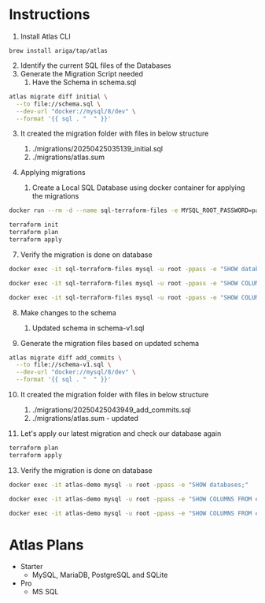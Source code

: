 # Instructions

1. Install Atlas CLI

```
brew install ariga/tap/atlas
```

2. Identify the current SQL files of the Databases
3. Generate the Migration Script needed
	1. Have the Schema in schema.sql

```sh
atlas migrate diff initial \
  --to file://schema.sql \
  --dev-url "docker://mysql/8/dev" \
  --format '{{ sql . "  " }}'
```

3. It created the migration folder with files in below structure
	1. ./migrations/20250425035139_initial.sql
	2. ./migrations/atlas.sum

4. Applying migrations
	1. Create a Local SQL Database using docker container for applying the migrations

```sh
docker run --rm -d --name sql-terraform-files -e MYSQL_ROOT_PASSWORD=pass -e MYSQL_DATABASE=example -p 3307:3306 mysql
```

```sh
terraform init
terraform plan
terraform apply
```

7. Verify the migration is done on database

```sh
docker exec -it sql-terraform-files mysql -u root -ppass -e "SHOW databases;"

docker exec -it sql-terraform-files mysql -u root -ppass -e "SHOW COLUMNS FROM example.users;"

docker exec -it sql-terraform-files mysql -u root -ppass -e "SHOW COLUMNS FROM example.repos;"
```

8. Make changes to the schema
	1. Updated schema in schema-v1.sql

9. Generate the migration files based on updated schema

```sh
atlas migrate diff add_commits \
  --to file://schema-v1.sql \
  --dev-url "docker://mysql/8/dev" \
  --format '{{ sql . "  " }}'
```

10. It created the migration folder with files in below structure
	1. ./migrations/20250425043949_add_commits.sql
	2. ./migrations/atlas.sum - updated

11. Let's apply our latest migration and check our database again

```sh
terraform plan
terraform apply
```

13. Verify the migration is done on database

```sh
docker exec -it atlas-demo mysql -u root -ppass -e "SHOW databases;"

docker exec -it atlas-demo mysql -u root -ppass -e "SHOW COLUMNS FROM example.repos;"

docker exec -it atlas-demo mysql -u root -ppass -e "SHOW COLUMNS FROM example.commits;"
```
# Atlas Plans

- Starter
	- MySQL, MariaDB, PostgreSQL and SQLite
- Pro
	- MS SQL
